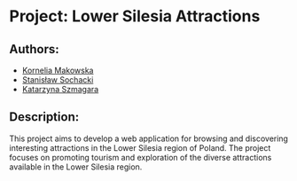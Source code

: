 # Project: Lower Silesia Attractions

## Authors:

- [Kornelia Makowska](https://github.com/deepFlow7)
- [Stanisław Sochacki](https://github.com/Qwertyizm)
- [Katarzyna Szmagara](https://github.com/kryptokopytko)

## Description:

This project aims to develop a web application for browsing and discovering interesting attractions in the Lower Silesia region of Poland. 
The project focuses on promoting tourism and exploration of the diverse attractions available in the Lower Silesia region.

